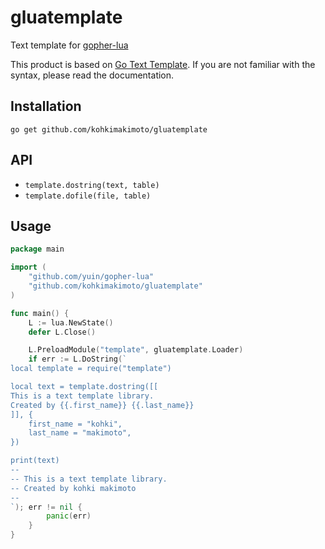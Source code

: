 # gluatemplate

Text template for [gopher-lua](https://github.com/yuin/gopher-lua)

This product is based on [Go Text Template](https://golang.org/pkg/text/template/).
If you are not familiar with the syntax, please read the documentation.

## Installation

```
go get github.com/kohkimakimoto/gluatemplate
```

## API

* `template.dostring(text, table)`
* `template.dofile(file, table)`

## Usage

```go
package main

import (
    "github.com/yuin/gopher-lua"
    "github.com/kohkimakimoto/gluatemplate"
)

func main() {
    L := lua.NewState()
    defer L.Close()

    L.PreloadModule("template", gluatemplate.Loader)
    if err := L.DoString(`
local template = require("template")

local text = template.dostring([[
This is a text template library.
Created by {{.first_name}} {{.last_name}}
]], {
	first_name = "kohki",
	last_name = "makimoto",
})

print(text)
--
-- This is a text template library.
-- Created by kohki makimoto
--
`); err != nil {
        panic(err)
    }
}
```
